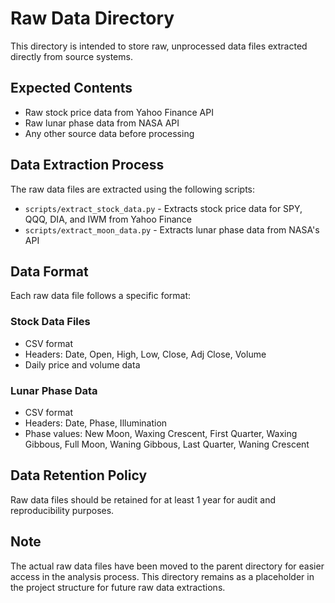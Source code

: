 # Raw Data Directory

This directory is intended to store raw, unprocessed data files extracted directly from source systems.

## Expected Contents

- Raw stock price data from Yahoo Finance API
- Raw lunar phase data from NASA API
- Any other source data before processing

## Data Extraction Process

The raw data files are extracted using the following scripts:

- `scripts/extract_stock_data.py` - Extracts stock price data for SPY, QQQ, DIA, and IWM from Yahoo Finance
- `scripts/extract_moon_data.py` - Extracts lunar phase data from NASA's API

## Data Format

Each raw data file follows a specific format:

### Stock Data Files

- CSV format
- Headers: Date, Open, High, Low, Close, Adj Close, Volume
- Daily price and volume data

### Lunar Phase Data

- CSV format
- Headers: Date, Phase, Illumination
- Phase values: New Moon, Waxing Crescent, First Quarter, Waxing Gibbous, Full Moon, Waning Gibbous, Last Quarter, Waning Crescent

## Data Retention Policy

Raw data files should be retained for at least 1 year for audit and reproducibility purposes.

## Note

The actual raw data files have been moved to the parent directory for easier access in the analysis process. This directory remains as a placeholder in the project structure for future raw data extractions.
